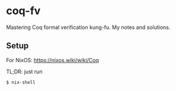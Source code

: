 # coq-fv

Mastering Coq formal verification kung-fu.
My notes and solutions.

## Setup

For NixOS: https://nixos.wiki/wiki/Coq

TL;DR: just run

```bash
$ nix-shell
```
